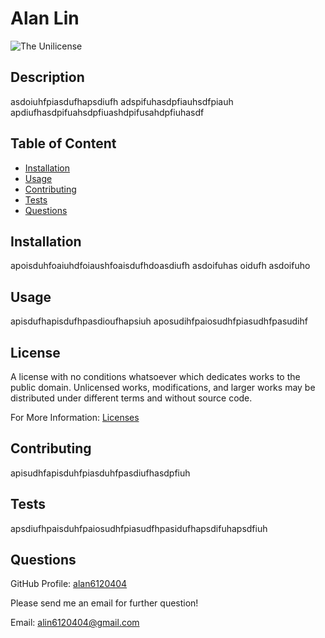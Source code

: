 

  # Alan Lin

  ![The Unilicense](https://img.shields.io/badge/license-The%20Unilicense-blue)
  ## Description

  asdoiuhfpiasdufhapsdiufh adspifuhasdpfiauhsdfpiauh apdiufhasdpifuahsdpfiuashdpifusahdpfiuhasdf

  ## Table of Content

  * [Installation](#Installation)
  * [Usage](#usage)
  * [Contributing](#contributing)
  * [Tests](#tests)
  * [Questions](#questions)
  
  ## Installation

  apoisduhfoaiuhdfoiaushfoaisdufhdoasdiufh asdoifuhas oidufh asdoifuho

  ## Usage 

  apisdufhapisdufhpasdioufhapsiuh aposudihfpaiosudhfpiasudhfpasudihf

  ## License
  
  A license with no conditions whatsoever which dedicates works to the public domain. Unlicensed works, modifications, and larger works may be distributed under different terms and without source code.

  For More Information: [Licenses](https://choosealicense.com/licenses/unlicense/)

  ## Contributing

  apisudhfapisduhfpiasduhfpasdiufhasdpfiuh

  ## Tests

  apsdiufhpaisduhfpaiosudhfpiasudfhpasidufhapsdifuhapsdfiuh

  ## Questions
  
  GitHub Profile: [alan6120404](https://github.com/alan6120404)

  Please send me an email for further question!

  Email: alin6120404@gmail.com
